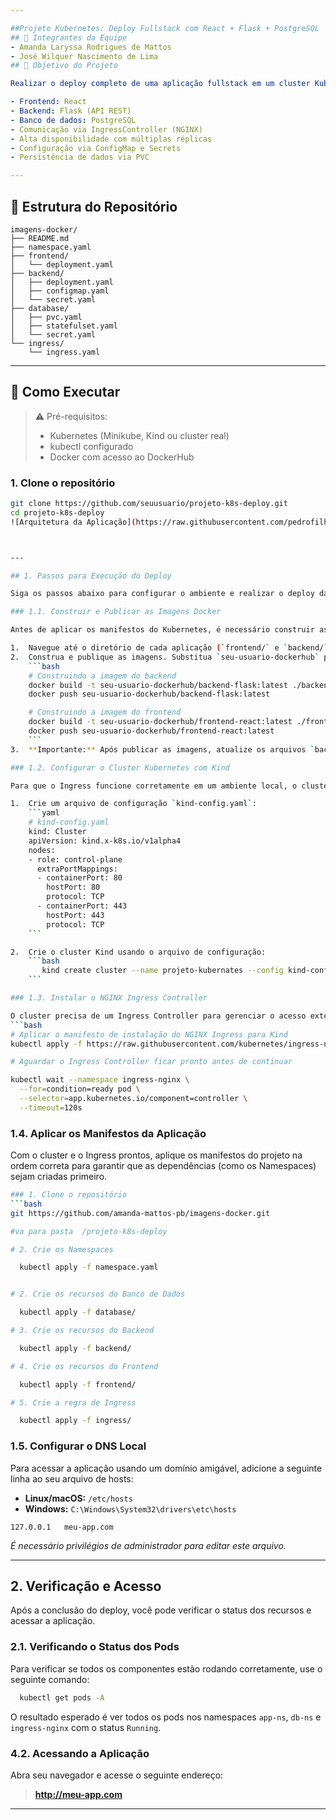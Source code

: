 ```yaml
---

##Projeto Kubernetes: Deploy Fullstack com React + Flask + PostgreSQL
## 👥 Integrantes da Equipe
- Amanda Laryssa Rodrigues de Mattos
- José Wilquer Nascimento de Lima
## 🎯 Objetivo do Projeto

Realizar o deploy completo de uma aplicação fullstack em um cluster Kubernetes, composta por:

- Frontend: React
- Backend: Flask (API REST)
- Banco de dados: PostgreSQL
- Comunicação via IngressController (NGINX)
- Alta disponibilidade com múltiplas réplicas
- Configuração via ConfigMap e Secrets
- Persistência de dados via PVC

---
```


## 🧱 Estrutura do Repositório

```
imagens-docker/
├── README.md
├── namespace.yaml
├── frontend/
│   └── deployment.yaml
├── backend/
│   ├── deployment.yaml
│   ├── configmap.yaml
│   └── secret.yaml
├── database/
│   ├── pvc.yaml
│   ├── statefulset.yaml
│   └── secret.yaml
└── ingress/
    └── ingress.yaml
```

---

## 🚀 Como Executar

> ⚠️ Pré-requisitos:
> - Kubernetes (Minikube, Kind ou cluster real)
> - kubectl configurado
> - Docker com acesso ao DockerHub

### 1. Clone o repositório
```bash
git clone https://github.com/seuusuario/projeto-k8s-deploy.git
cd projeto-k8s-deploy
![Arquitetura da Aplicação](https://raw.githubusercontent.com/pedrofilhojp/kube-students-projects/main/assets/image.png)



---

## 1. Passos para Execução do Deploy

Siga os passos abaixo para configurar o ambiente e realizar o deploy da aplicação.

### 1.1. Construir e Publicar as Imagens Docker

Antes de aplicar os manifestos do Kubernetes, é necessário construir as imagens Docker para o frontend e o backend e publicá-las em um registro de contêineres, como o Docker Hub.

1.  Navegue até o diretório de cada aplicação (`frontend/` e `backend/`).
2.  Construa e publique as imagens. Substitua `seu-usuario-dockerhub` pelo seu nome de usuário.
    ```bash
    # Construindo a imagem do backend
    docker build -t seu-usuario-dockerhub/backend-flask:latest ./backend
    docker push seu-usuario-dockerhub/backend-flask:latest

    # Construindo a imagem do frontend
    docker build -t seu-usuario-dockerhub/frontend-react:latest ./frontend
    docker push seu-usuario-dockerhub/frontend-react:latest
    ```
3.  **Importante:** Após publicar as imagens, atualize os arquivos `backend/deployment.yaml` e `frontend/deployment.yaml` com os nomes corretos das suas imagens.

### 1.2. Configurar o Cluster Kubernetes com Kind

Para que o Ingress funcione corretamente em um ambiente local, o cluster Kind precisa ser criado com um mapeamento de portas.

1.  Crie um arquivo de configuração `kind-config.yaml`:
    ```yaml
    # kind-config.yaml
    kind: Cluster
    apiVersion: kind.x-k8s.io/v1alpha4
    nodes:
    - role: control-plane
      extraPortMappings:
      - containerPort: 80
        hostPort: 80
        protocol: TCP
      - containerPort: 443
        hostPort: 443
        protocol: TCP
    ```

2.  Crie o cluster Kind usando o arquivo de configuração:
    ```bash
       kind create cluster --name projeto-kubernates --config kind-config.yaml
    ```

### 1.3. Instalar o NGINX Ingress Controller

O cluster precisa de um Ingress Controller para gerenciar o acesso externo.
```bash
# Aplicar o manifesto de instalação do NGINX Ingress para Kind
kubectl apply -f https://raw.githubusercontent.com/kubernetes/ingress-nginx/main/deploy/static/provider/kind/deploy.yaml

# Aguardar o Ingress Controller ficar pronto antes de continuar

kubectl wait --namespace ingress-nginx \
  --for=condition=ready pod \
  --selector=app.kubernetes.io/component=controller \
  --timeout=120s

```

### 1.4. Aplicar os Manifestos da Aplicação

Com o cluster e o Ingress prontos, aplique os manifestos do projeto na ordem correta para garantir que as dependências (como os Namespaces) sejam criadas primeiro.

```bash
### 1. Clone o repositório
```bash
git https://github.com/amanda-mattos-pb/imagens-docker.git

#va para pasta  /projeto-k8s-deploy

# 2. Crie os Namespaces

  kubectl apply -f namespace.yaml


# 2. Crie os recursos do Banco de Dados

  kubectl apply -f database/

# 3. Crie os recursos do Backend

  kubectl apply -f backend/

# 4. Crie os recursos do Frontend

  kubectl apply -f frontend/

# 5. Crie a regra de Ingress

  kubectl apply -f ingress/


```

### 1.5. Configurar o DNS Local

Para acessar a aplicação usando um domínio amigável, adicione a seguinte linha ao seu arquivo de hosts:

*   **Linux/macOS:** `/etc/hosts`
*   **Windows:** `C:\Windows\System32\drivers\etc\hosts`

```
127.0.0.1   meu-app.com
```
*É necessário privilégios de administrador para editar este arquivo.*

---

## 2. Verificação e Acesso

Após a conclusão do deploy, você pode verificar o status dos recursos e acessar a aplicação.

### 2.1. Verificando o Status dos Pods

Para verificar se todos os componentes  estão rodando corretamente, use o seguinte comando:

```bash
  kubectl get pods -A
```

O resultado esperado é ver todos os pods nos namespaces `app-ns`, `db-ns` e `ingress-nginx` com o status `Running`.

### 4.2. Acessando a Aplicação

Abra seu navegador e acesse o seguinte endereço:

> **http://meu-app.com**



---
